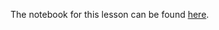 
The notebook for this lesson can be found [here](https://github.com/rmotr-curriculum/base-python-curriculum/blob/master/unit-6-strings/lesson-3-string-formatting/String%20Formatting.ipynb).
